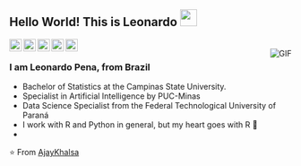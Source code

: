 ## Hello World! This is Leonardo  <img src="https://raw.githubusercontent.com/iampavangandhi/iampavangandhi/master/gifs/Hi.gif" width="30px"> </h2>

<a href="https://twitter.com/ileoh">
  <img align="left" alt="Ajay's Twitter" width="22px" src="https://cdn.jsdelivr.net/npm/simple-icons@v3/icons/twitter.svg" />
</a>
<a href="https://www.linkedin.com/in/leonardo-pena/">
  <img align="left" alt="Ajay's Linkdein" width="22px" src="https://cdn.jsdelivr.net/npm/simple-icons@v3/icons/linkedin.svg" />
</a>
<a href="https://github.com/ileoh">
  <img align="left" alt="Ajay's Github" width="22px" src="https://cdn.jsdelivr.net/npm/simple-icons@v3/icons/github.svg" />
</a>
<a href="https://api.whatsapp.com/send?phone=5519991921108">
  <img align="left" alt="Leonardo's Whatsapp" width="22px" src="https://img.icons8.com/pastel-glyph/2x/whatsapp.png" />
</a>

<a href="https://www.kaggle.com/leonardopena">
  <img align="left" alt="Leonardo's Kaggle" width="22px" src="https://cdn.jsdelivr.net/npm/simple-icons@3.1.0/icons/kaggle.svg" />
</a>
<br />
<img align="right" alt="GIF" src="https://media.giphy.com/media/13HgwGsXF0aiGY/giphy.gif" />

### I am Leonardo Pena, from Brazil
- Bachelor of Statistics at the Campinas State University.
- Specialist in Artificial Intelligence by PUC-Minas
- Data Science Specialist from the Federal Technological University of Paraná
- I work with R and Python in general, but my heart goes with R :blue_heart:
- 

⭐️ From [AjayKhalsa](https://github.com/AjayKhalsa) 
